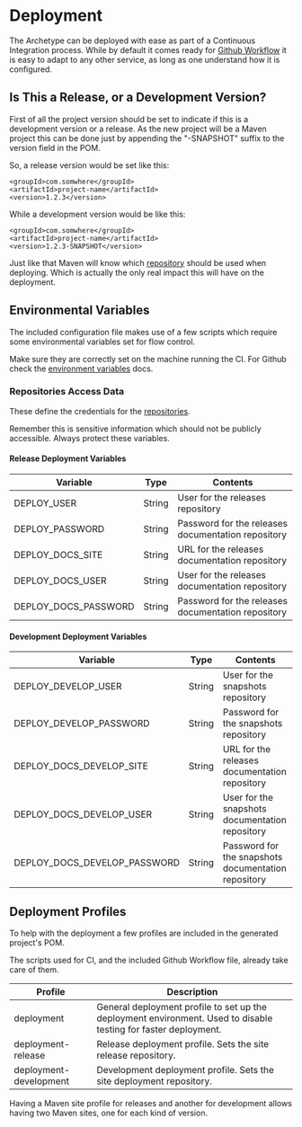 # Deployment

The Archetype can be deployed with ease as part of a Continuous Integration process. While by default it comes ready for [Github Workflow][github-workflow] it is easy to adapt to any other service, as long as one understand how it is configured.

## Is This a Release, or a Development Version?

First of all the project version should be set to indicate if this is a development version or a release. As the new project will be a Maven project this can be done just by appending the "-SNAPSHOT" suffix to the version field in the POM.

So, a release version would be set like this:

```
<groupId>com.somwhere</groupId>
<artifactId>project-name</artifactId>
<version>1.2.3</version>
```

While a development version would be like this:

```
<groupId>com.somwhere</groupId>
<artifactId>project-name</artifactId>
<version>1.2.3-SNAPSHOT</version>
```

Just like that Maven will know which [repository][repositories] should be used when deploying. Which is actually the only real impact this will have on the deployment.

## Environmental Variables

The included configuration file makes use of a few scripts which require some environmental variables set for flow control.

Make sure they are correctly set on the machine running the CI. For Github check the [environment variables][github-env] docs.

### Repositories Access Data

These define the credentials for the [repositories][repositories].

Remember this is sensitive information which should not be publicly accessible. Always protect these variables.

#### Release Deployment Variables

|Variable|Type|Contents|
|---|---|---|
|DEPLOY\_USER|String|User for the releases repository|
|DEPLOY\_PASSWORD|String|Password for the releases documentation repository|
|DEPLOY\_DOCS\_SITE|String|URL for the releases documentation repository|
|DEPLOY\_DOCS\_USER|String|User for the releases documentation repository|
|DEPLOY\_DOCS\_PASSWORD|String|Password for the releases documentation repository|

#### Development Deployment Variables

|Variable|Type|Contents|
|---|---|---|
|DEPLOY\_DEVELOP\_USER|String|User for the snapshots repository|
|DEPLOY\_DEVELOP\_PASSWORD|String|Password for the snapshots repository|
|DEPLOY\_DOCS\_DEVELOP\_SITE|String|URL for the releases documentation repository|
|DEPLOY\_DOCS\_DEVELOP\_USER|String|User for the snapshots documentation repository|
|DEPLOY\_DOCS\_DEVELOP\_PASSWORD|String|Password for the snapshots documentation repository|

## Deployment Profiles

To help with the deployment a few profiles are included in the generated project's POM.

The scripts used for CI, and the included Github Workflow file, already take care of them.

|Profile|Description|
|---|---|
|deployment|General deployment profile to set up the deployment environment. Used to disable testing for faster deployment.|
|deployment-release|Release deployment profile. Sets the site release repository.|
|deployment-development|Development deployment profile. Sets the site deployment repository.|

Having a Maven site profile for releases and another for development allows having two Maven sites, one for each kind of version.

[repositories]: ./repositories.html

[repositories]: ./repositories.html

[github-workflow]: ./ghworkflow.html

[github-env]: https://docs.github.com/en/actions/configuring-and-managing-workflows
